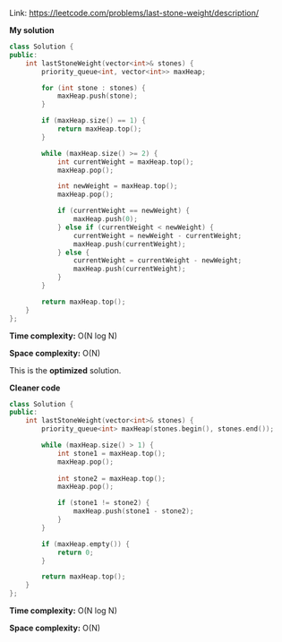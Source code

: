 Link: https://leetcode.com/problems/last-stone-weight/description/

**My solution**

```cpp
class Solution {
public:
    int lastStoneWeight(vector<int>& stones) {
        priority_queue<int, vector<int>> maxHeap; 

        for (int stone : stones) {
            maxHeap.push(stone);
        }

        if (maxHeap.size() == 1) {
            return maxHeap.top();
        }

        while (maxHeap.size() >= 2) {
            int currentWeight = maxHeap.top();
            maxHeap.pop();

            int newWeight = maxHeap.top();
            maxHeap.pop();

            if (currentWeight == newWeight) {
                maxHeap.push(0);
            } else if (currentWeight < newWeight) {
                currentWeight = newWeight - currentWeight;
                maxHeap.push(currentWeight);
            } else {
                currentWeight = currentWeight - newWeight;
                maxHeap.push(currentWeight);
            }
        }

        return maxHeap.top();
    }
};
```

**Time complexity:** O(N log N)

**Space complexity:** O(N)

This is the **optimized** solution.

**Cleaner code**

```cpp
class Solution {
public:
    int lastStoneWeight(vector<int>& stones) {
        priority_queue<int> maxHeap(stones.begin(), stones.end());

        while (maxHeap.size() > 1) {
            int stone1 = maxHeap.top();
            maxHeap.pop();
            
            int stone2 = maxHeap.top();
            maxHeap.pop();

            if (stone1 != stone2) {
                maxHeap.push(stone1 - stone2);
            }
        }

        if (maxHeap.empty()) {
            return 0;
        }

        return maxHeap.top();
    }
};
```

**Time complexity:** O(N log N)

**Space complexity:** O(N)